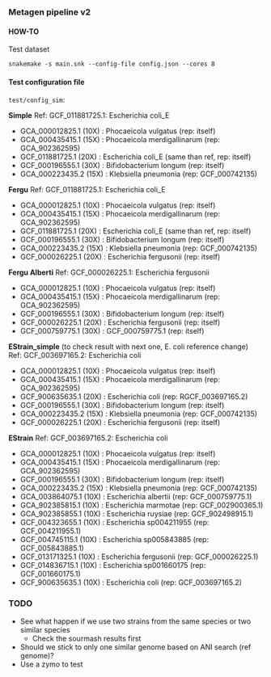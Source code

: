 ### Metagen pipeline v2

#### HOW-TO

Test dataset

```
snakemake -s main.snk --config-file config.json --cores 8
```

#### Test configuration file

`test/config_sim`:

**Simple**
Ref: GCF_011881725.1: Escherichia coli_E 
* GCA_000012825.1 (10X) : Phocaeicola vulgatus (rep: itself)
* GCA_000435415.1 (15X) : Phocaeicola merdigallinarum (rep: GCA_902362595)
* GCF_011881725.1 (20X) : Escherichia coli_E (same than ref, rep: itself)
* GCF_000196555.1 (30X) : Bifidobacterium longum (rep: itself)
* GCA_000223435.2 (15X) : Klebsiella pneumonia (rep: GCF_000742135)

**Fergu**
Ref: GCF_011881725.1: Escherichia coli_E 
* GCA_000012825.1 (10X) : Phocaeicola vulgatus (rep: itself)
* GCA_000435415.1 (15X) : Phocaeicola merdigallinarum (rep: GCA_902362595)
* GCF_011881725.1 (20X) : Escherichia coli_E (same than ref, rep: itself)
* GCF_000196555.1 (30X) : Bifidobacterium longum (rep: itself)
* GCA_000223435.2 (15X) : Klebsiella pneumonia (rep: GCF_000742135)
* GCF_000026225.1 (20X) : Escherichia fergusonii (rep: itself)

**Fergu Alberti**
Ref: GCF_000026225.1: Escherichia fergusonii 
* GCA_000012825.1 (10X) : Phocaeicola vulgatus (rep: itself)
* GCA_000435415.1 (15X) : Phocaeicola merdigallinarum (rep: GCA_902362595)
* GCF_000196555.1 (30X) : Bifidobacterium longum (rep: itself)
* GCF_000026225.1 (20X) : Escherichia fergusonii (rep: itself)
* GCF_000759775.1 (30X) : GCF_000759775.1 (rep: itself)

**EStrain_simple** (to check result with next one, E. coli reference change)
Ref: GCF_003697165.2: Escherichia coli
* GCA_000012825.1 (10X) : Phocaeicola vulgatus (rep: itself)
* GCA_000435415.1 (15X) : Phocaeicola merdigallinarum (rep: GCA_902362595)
* GCF_900635635.1 (20X) : Escherichia coli (rep: RGCF_003697165.2)
* GCF_000196555.1 (30X) : Bifidobacterium longum (rep: itself)
* GCA_000223435.2 (15X) : Klebsiella pneumonia (rep: GCF_000742135)
* GCF_000026225.1 (20X) : Escherichia fergusonii (rep: itself)

**EStrain**
Ref: GCF_003697165.2: Escherichia coli
* GCA_000012825.1 (10X) : Phocaeicola vulgatus (rep: itself)
* GCA_000435415.1 (15X) : Phocaeicola merdigallinarum (rep: GCA_902362595)
* GCF_000196555.1 (30X) : Bifidobacterium longum (rep: itself)
* GCA_000223435.2 (15X) : Klebsiella pneumonia (rep: GCF_000742135)
* GCA_003864075.1 (10X) : Escherichia albertii (rep: GCF_000759775.1)
* GCA_902385815.1 (10X) : Escherichia marmotae (rep: GCF_002900365.1)
* GCA_902385855.1 (10X) : Escherichia ruysiae (rep: GCF_902498915.1)
* GCF_004323655.1 (10X) : Escherichia sp004211955 (rep: GCF_004211955.1)
* GCF_004745115.1 (10X) : Escherichia sp005843885 (rep: GCF_005843885.1)
* GCF_013171325.1 (10X) : Escherichia fergusonii (rep: GCF_000026225.1)
* GCF_014836715.1 (10X) : Escherichia sp001660175 (rep: GCF_001660175.1)
* GCF_900635635.1 (10X) : Escherichia coli (rep: GCF_003697165.2)


### TODO

* See what happen if we use two strains from the same species or two similar species
	* Check the sourmash results first
* Should we stick to only one similar genome based on ANI search (ref genome)?
* Use a zymo to test
